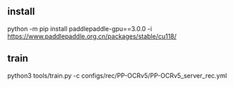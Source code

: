 ## install
 python -m pip install paddlepaddle-gpu==3.0.0 -i https://www.paddlepaddle.org.cn/packages/stable/cu118/

## train
python3 tools/train.py -c configs/rec/PP-OCRv5/PP-OCRv5_server_rec.yml
